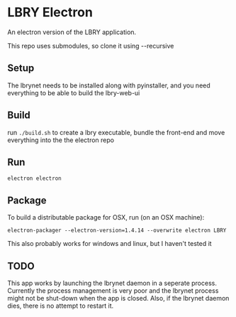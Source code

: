 # LBRY Electron

An electron version of the LBRY application.

This repo uses submodules, so clone it using --recursive

## Setup

The lbrynet needs to be installed along with pyinstaller, and you
need everything to be able to build the lbry-web-ui

## Build

run `./build.sh` to create a lbry executable, bundle the front-end and move
everything into the the electron repo

## Run

`electron electron`

## Package

To build a distributable package for OSX, run (on an OSX machine):

`electron-packager --electron-version=1.4.14 --overwrite electron LBRY`

This also probably works for windows and linux, but I haven't tested it

## TODO

This app works by launching the lbrynet daemon in a seperate process.  Currently the
process management is very poor and the lbrynet process might not be shut-down when the app
is closed. Also, if the lbrynet daemon dies, there is no attempt to restart it.
